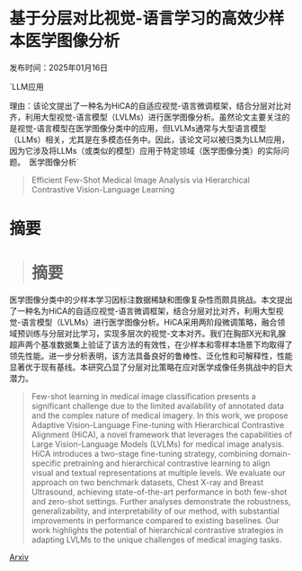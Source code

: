 # 基于分层对比视觉-语言学习的高效少样本医学图像分析

发布时间：2025年01月16日

`LLM应用

理由：该论文提出了一种名为HiCA的自适应视觉-语言微调框架，结合分层对比对齐，利用大型视觉-语言模型（LVLMs）进行医学图像分析。虽然论文主要关注的是视觉-语言模型在医学图像分类中的应用，但LVLMs通常与大型语言模型（LLMs）相关，尤其是在多模态任务中。因此，该论文可以被归类为LLM应用，因为它涉及将LLMs（或类似的模型）应用于特定领域（医学图像分类）的实际问题。` `医学图像分析`

> Efficient Few-Shot Medical Image Analysis via Hierarchical Contrastive Vision-Language Learning

# 摘要

> # 摘要
医学图像分类中的少样本学习因标注数据稀缺和图像复杂性而颇具挑战。本文提出了一种名为HiCA的自适应视觉-语言微调框架，结合分层对比对齐，利用大型视觉-语言模型（LVLMs）进行医学图像分析。HiCA采用两阶段微调策略，融合领域预训练与分层对比学习，实现多层次的视觉-文本对齐。我们在胸部X光和乳腺超声两个基准数据集上验证了该方法的有效性，在少样本和零样本场景下均取得了领先性能。进一步分析表明，该方法具备良好的鲁棒性、泛化性和可解释性，性能显著优于现有基线。本研究凸显了分层对比策略在应对医学成像任务挑战中的巨大潜力。

> Few-shot learning in medical image classification presents a significant challenge due to the limited availability of annotated data and the complex nature of medical imagery. In this work, we propose Adaptive Vision-Language Fine-tuning with Hierarchical Contrastive Alignment (HiCA), a novel framework that leverages the capabilities of Large Vision-Language Models (LVLMs) for medical image analysis. HiCA introduces a two-stage fine-tuning strategy, combining domain-specific pretraining and hierarchical contrastive learning to align visual and textual representations at multiple levels. We evaluate our approach on two benchmark datasets, Chest X-ray and Breast Ultrasound, achieving state-of-the-art performance in both few-shot and zero-shot settings. Further analyses demonstrate the robustness, generalizability, and interpretability of our method, with substantial improvements in performance compared to existing baselines. Our work highlights the potential of hierarchical contrastive strategies in adapting LVLMs to the unique challenges of medical imaging tasks.

[Arxiv](https://arxiv.org/abs/2501.09294)